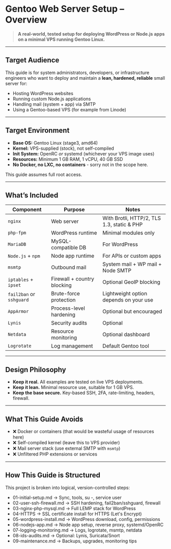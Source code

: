 # Gentoo Web Server Setup – Overview

> **A real-world, tested setup for deploying WordPress or Node.js apps on a minimal VPS running Gentoo Linux.**

---

## Target Audience

This guide is for system administrators, developers, or infrastructure engineers who want to deploy and maintain a **lean, hardened, reliable** small server for:
- Hosting WordPress websites
- Running custom Node.js applications
- Handling mail (system + app) via SMTP
- Using a Gentoo-based VPS (for example from Linode)

---

## Target Environment

- **Base OS:** Gentoo Linux (stage3, amd64)
- **Kernel:** VPS-supplied (stock), not self-compiled
- **Init System:** OpenRC _or_ systemd (whichever your VPS image uses)
- **Resources:** Minimum 1 GB RAM, 1 vCPU, 40 GB SSD
- **No Docker, no LXC, no containers** - sorry not in the scope here.

This guide assumes full root access.

---

## What’s Included

| Component           | Purpose                         | Notes |
|---------------------|----------------------------------|-------|
| `nginx`             | Web server                      | With Brotli, HTTP/2, TLS 1.3, static & PHP |
| `php-fpm`           | WordPress runtime               | Minimal modules only |
| `MariaDB`           | MySQL-compatible DB             | For WordPress |
| `Node.js` + `npm`   | Node app runtime                | For APIs or custom apps |
| `msmtp`             | Outbound mail                   | System mail + WP mail + Node SMTP |
| `iptables` + `ipset`| Firewall + country blocking     | Optional GeoIP blocking |
| `fail2ban` or `sshguard` | Brute-force protection    | Lightweight option depends on your use |
| `AppArmor`          | Process-level hardening         | Optional but encouraged |
| `Lynis`             | Security audits                 | Optional |
| `Netdata`           | Resource monitoring             | Optional dashboard |
| `Logrotate`         | Log management                  | Default Gentoo tool |

---

## Design Philosophy

- **Keep it real.** All examples are tested on live VPS deployments.
- **Keep it lean.** Minimal resource use, suitable for 1 GB VPS.
- **Keep the base secure.** Key-based SSH, 2FA, rate-limiting, headers, firewall.

---

## What This Guide Avoids

- ❌ Docker or containers (that would be wasteful usage of resources here)
- ❌ Self-compiled kernel (leave this to VPS provider)
- ❌ Mail server stack (use external SMTP with `msmtp`)
- ❌ Unfiltered PHP extensions or services

---

## How This Guide is Structured

This project is broken into logical, version-controlled steps:

- 01-initial-setup.md → Sync, tools, su -, service user
- 02-user-ssh-firewall.md → SSH hardening, fail2ban/sshguard, firewall
- 03-nginx-php-mysql.md → Full LEMP stack for WordPress
- 04-HTTPS → SSL certificate install for HTTPS (Let's Encrypt)
- 05-wordpress-install.md → WordPress download, config, permissions
- 06-nodejs-app.md → Node app setup, reverse proxy, systemd/OpenRC
- 07-logging-monitoring.md → Logs, logrotate, msmtp, netdata
- 08-ids-audits.md → Optional: Lynis, Suricata/Snort
- 09-maintenance.md → Backups, upgrades, monitoring tips

